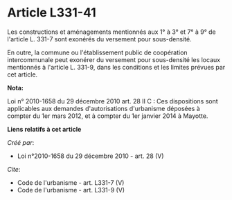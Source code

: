 # Article L331-41

Les constructions et aménagements mentionnés aux 1° à 3° et 7° à 9° de l'article L. 331-7 sont exonérés du versement pour
sous-densité. 

En outre, la commune ou l'établissement public de coopération intercommunale peut exonérer du versement pour sous-densité les
locaux mentionnés à l'article L. 331-9, dans les conditions et les limites prévues par cet article.

**Nota:**

Loi n° 2010-1658 du 29 décembre 2010 art. 28 II C : Ces dispositions sont applicables aux demandes d'autorisations
d'urbanisme déposées à compter du 1er mars 2012, et à compter du 1er janvier 2014 à Mayotte.

**Liens relatifs à cet article**

_Créé par_:

  - Loi n°2010-1658 du 29 décembre 2010 - art. 28 (V)

_Cite_:

  - Code de l'urbanisme - art. L331-7 (V)
  - Code de l'urbanisme - art. L331-9 (V)
